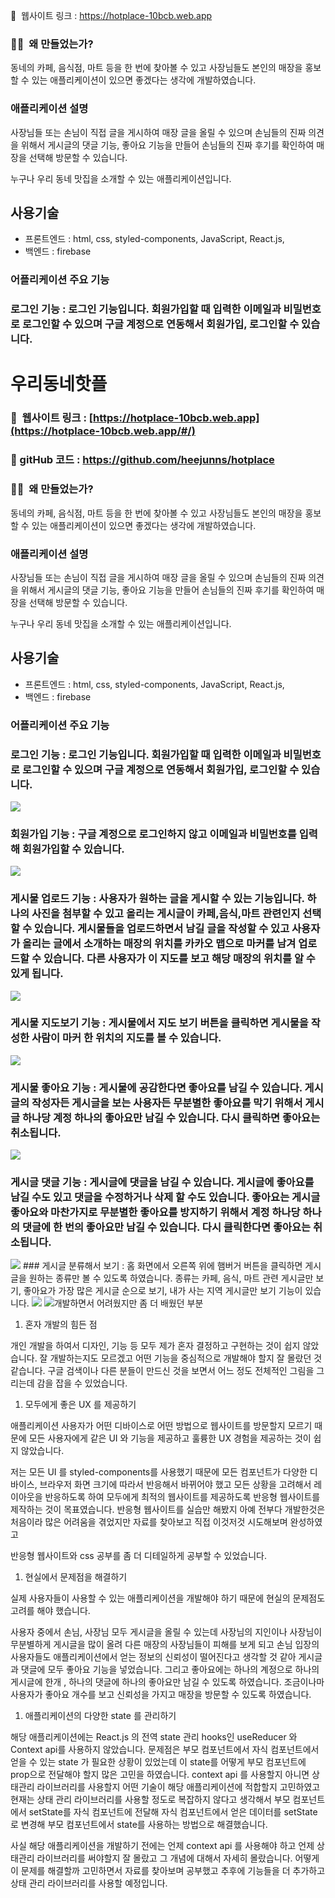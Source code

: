 🔗  웹사이트 링크 : https://hotplace-10bcb.web.app

### 💁‍♂️  왜 만들었는가?

동네의 카페, 음식점, 마트 등을 한 번에 찾아볼 수 있고 사장님들도 본인의 매장을 홍보할 수 있는 애플리케이션이 있으면 좋겠다는 생각에 개발하였습니다.

### 애플리케이션 설명

사장님들 또는 손님이 직접 글을 게시하여 매장 글을 올릴 수 있으며 손님들의 진짜 의견을 위해서 게시글의 댓글 기능, 좋아요 기능을 만들어 손님들의 진짜 후기를 확인하여 매장을 선택해 방문할 수 있습니다.

누구나 우리 동네 맛집을 소개할 수 있는 애플리케이션입니다.

## 사용기술

- 프론트엔드 : html, css, styled-components, JavaScript, React.js,
- 백엔드 : firebase

### 어플리케이션 주요 기능

### 로그인 기능 : 로그인 기능입니다. 회원가입할 때 입력한 이메일과 비밀번호로 로그인할 수 있으며 구글 계정으로 연동해서 회원가입, 로그인할 수 있습니다.

# 우리동네핫플

### 🔗  웹사이트 링크 : [https://hotplace-10bcb.web.app](https://hotplace-10bcb.web.app/#/)

### 🔗 gitHub 코드 : https://github.com/heejunns/hotplace

### 💁‍♂️  왜 만들었는가?

동네의 카페, 음식점, 마트 등을 한 번에 찾아볼 수 있고 사장님들도 본인의 매장을 홍보할 수 있는 애플리케이션이 있으면 좋겠다는 생각에 개발하였습니다.

### 애플리케이션 설명

사장님들 또는 손님이 직접 글을 게시하여 매장 글을 올릴 수 있으며 손님들의 진짜 의견을 위해서 게시글의 댓글 기능, 좋아요 기능을 만들어 손님들의 진짜 후기를 확인하여 매장을 선택해 방문할 수 있습니다.

누구나 우리 동네 맛집을 소개할 수 있는 애플리케이션입니다.

## 사용기술

- 프론트엔드 : html, css, styled-components, JavaScript, React.js,
- 백엔드 : firebase

### 어플리케이션 주요 기능

### 로그인 기능 : 로그인 기능입니다. 회원가입할 때 입력한 이메일과 비밀번호로 로그인할 수 있으며 구글 계정으로 연동해서 회원가입, 로그인할 수 있습니다.

<img src = "./images/loginPhoto.png">

### 회원가입 기능 : 구글 계정으로 로그인하지 않고 이메일과 비밀번호를 입력해 회원가입할 수 있습니다.

<img src = "./images/signUp.png">

### 게시물 업로드 기능 : 사용자가 원하는 글을 게시할 수 있는 기능입니다. 하나의 사진을 첨부할 수 있고 올리는 게시글이 카페,음식,마트 관련인지 선택할 수 있습니다. 게시물들을 업로드하면서 남길 글을 작성할 수 있고 사용자가 올리는 글에서 소개하는 매장의 위치를 카카오 맵으로 마커를 남겨 업로드할 수 있습니다. 다른 사용자가 이 지도를 보고 해당 매장의 위치를 알 수 있게 됩니다.

<img src = "./images/fileUpload.png">

### 게시물 지도보기 기능 : 게시물에서 지도 보기 버튼을 클릭하면 게시물을 작성한 사람이 마커 한 위치의 지도를 볼 수 있습니다.

<img src = "./images/map.png">

### 게시물 좋아요 기능 : 게시물에 공감한다면 좋아요를 남길 수 있습니다. 게시글의 작성자든 게시글을 보는 사용자든 무분별한 좋아요를 막기 위해서 게시글 하나당 계정 하나의 좋아요만 남길 수 있습니다. 다시 클릭하면 좋아요는 취소됩니다.

<img src = "./images/like.png">

### 게시글 댓글 기능 : 게시글에 댓글을 남길 수 있습니다. 게시글에 좋아요를 남길 수도 있고 댓글을 수정하거나 삭제 할 수도 있습니다. 좋아요는 게시글 좋아요와 마찬가지로 무분별한 좋아요를 방지하기 위해서 계정 하나당 하나의 댓글에 한 번의 좋아요만 남길 수 있습니다. 다시 클릭한다면 좋아요는 취소됩니다.

<img src = "./images/comment.png">
### 게시글 분류해서 보기 : 홈 화면에서 오른쪽 위에 햄버거 버튼을 클릭하면 게시글을 원하는 종류만 볼 수 있도록 하였습니다. 종류는 카페, 음식, 마트 관련 게시글만 보기, 좋아요가 가장 많은 게시글 순으로 보기, 내가 사는 지역 게시글만 보기 기능이 있습니다.

<img src = "./images/hamburgerButton.png">
<img src = "./images/modeChange.png>

### 개발하면서 어려웠지만 좀 더 배웠던 부분

1. 혼자 개발의 힘든 점

개인 개발을 하여서 디자인, 기능 등 모두 제가 혼자 결정하고 구현하는 것이 쉽지 않았습니다. 잘 개발하는지도 모르겠고 어떤 기능을 중심적으로 개발해야 할지 잘 몰랐던 것 같습니다. 구글 검색이나 다른 분들이 만드신 것을 보면서 어느 정도 전체적인 그림을 그리는데 감을 잡을 수 있었습니다.

1. 모두에게 좋은 UX 를 제공하기

애플리케이션 사용자가 어떤 디바이스로 어떤 방법으로 웹사이트를 방문할지 모르기 때문에 모든 사용자에게 같은 UI 와 기능을 제공하고 훌륭한 UX 경험을 제공하는 것이 쉽지 않았습니다.

저는 모든 UI 를 styled-components를 사용했기 때문에 모든 컴포넌트가 다양한 디바이스, 브라우저 화면 크기에 따라서 반응해서 바뀌어야 했고 모든 상황을 고려해서 레이아웃을 반응하도록 하여 모두에게 최적의 웹사이트를 제공하도록 반응형 웹사이트를 제작하는 것이 목표였습니다. 반응형 웹사이트를 실습만 해봤지 아예 전부다 개발한것은 처음이라 많은 어려움을 겪었지만 자료를 찾아보고 직접 이것저것 시도해보며 완성하였고

반응형 웹사이트와 css 공부를 좀 더 디테일하게 공부할 수 있었습니다.

1. 현실에서 문제점을 해결하기

실제 사용자들이 사용할 수 있는 애플리케이션을 개발해야 하기 때문에 현실의 문제점도 고려를 해야 했습니다.

사용자 중에서 손님, 사장님 모두 게시글을 올릴 수 있는데 사장님의 지인이나 사장님이 무분별하게 게시글을 많이 올려 다른 매장의 사장님들이 피해를 보게 되고 손님 입장의 사용자들도 애플리케이션에서 얻는 정보의 신뢰성이 떨어진다고 생각할 것 같아 게시글과 댓글에 모두 좋아요 기능을 넣었습니다. 그리고 좋아요에는 하나의 계정으로 하나의 게시글에 한개 , 하나의 댓글에 하나의 좋아요만 남길 수 있도록 하였습니다. 조금이나마 사용자가 좋아요 개수를 보고 신뢰성을 가지고 매장을 방문할 수 있도록 하였습니다.

1. 애플리케이션의 다양한 state 를 관리하기

해당 애플리케이션에는 React.js 의 전역 state 관리 hooks인 useReducer 와 Context api를 사용하지 않았습니다. 문제점은 부모 컴포넌트에서 자식 컴포넌트에서 얻을 수 있는 state 가 필요한 상황이 있었는데 이 state를 어떻게 부모 컴포넌트에 prop으로 전달해야 할지 많은 고민을 하였습니다. context api 를 사용할지 아니면 상태관리 라이브러리를 사용할지 어떤 기술이 해당 애플리케이션에 적합할지 고민하였고 현재는 상태 관리 라이브러리를 사용할 정도로 복잡하지 않다고 생각해서 부모 컴포넌트에서 setState를 자식 컴포넌트에 전달해 자식 컴포넌트에서 얻은 데이터를 setState로 변경해 부모 컴포넌트에서 state를 사용하는 방법으로 해결했습니다.

사실 해당 애플리케이션을 개발하기 전에는 언제 context api 를 사용해야 하고 언제 상태관리 라이브러리를 써야할지 잘 몰랐고 그 개념에 대해서 자세히 몰랐습니다. 어떻게 이 문제를 해결할까 고민하면서 자료를 찾아보며 공부했고 추후에 기능들을 더 추가하고 상태 관리 라이브러리를 사용할 예정입니다.
